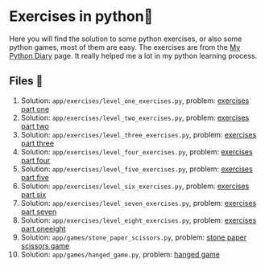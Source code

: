 # Exercises in python🐍

Here you will find the solution to some python exercises, or also some python games, most of them are easy.
The exercises are from the [My Python Diary](https://pythondiario.com/ejercicios-de-programacion-python) page.
It really helped me a lot in my python learning process.

## Files 📂

1. Solution: `app/exercises/level_one_exercises.py`, problem: [exercises part one](https://pythondiario.com/ejercicios-de-programacion-python)
1. Solution: `app/exercises/level_two_exercises.py`, problem: [exercises part two](https://pythondiario.com/ejercicios-de-programacion-python)
1. Solution: `app/exercises/level_three_exercises.py`, problem: [exercises part three](https://pythondiario.com/ejercicios-de-programacion-python)
1. Solution: `app/exercises/level_four_exercises.py`, problem: [exercises part four](https://pythondiario.com/ejercicios-de-programacion-python)
1. Solution: `app/exercises/level_five_exercises.py`, problem: [exercises part five](https://pythondiario.com/ejercicios-de-programacion-python)
1. Solution: `app/exercises/level_six_exercises.py`, problem: [exercises part six](https://pythondiario.com/ejercicios-de-programacion-python)
1. Solution: `app/exercises/level_seven_exercises.py`, problem: [exercises part seven](https://pythondiario.com/ejercicios-de-programacion-python)
1. Solution: `app/exercises/level_eight_exercises.py`, problem: [exercises part oneeight](https://pythondiario.com/ejercicios-de-programacion-python)
1. Solution: `app/games/stone_paper_scissors.py`, problem: [stone paper scissors game](https://pythondiario.com/ejercicios-de-programacion-python)
1. Solution: `app/games/hanged_game.py`, problem: [hanged game](https://pythondiario.com/ejercicios-de-programacion-python)
